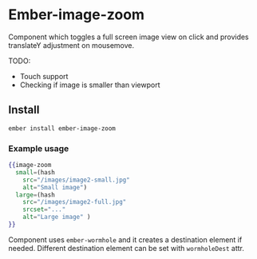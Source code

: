 # Ember-image-zoom

Component which toggles a full screen image view on click and provides translateY adjustment on mousemove.

TODO:
- Touch support
- Checking if image is smaller than viewport

## Install

```
ember install ember-image-zoom
```

### Example usage

```handlebars
{{image-zoom
  small=(hash
    src="/images/image2-small.jpg"
    alt="Small image")
  large=(hash
    src="/images/image2-full.jpg"
    srcset="..."
    alt="Large image" )
}}
```

Component uses `ember-wormhole` and it creates a destination element if needed. Different destination element can be set with `wormholeDest` attr.
